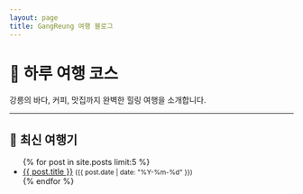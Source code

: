 ```yaml
---
layout: page
title: GangReung 여행 블로그
---
```


# 🌊 하루 여행 코스
강릉의 바다, 커피, 맛집까지 완벽한 힐링 여행을 소개합니다.

---

## 📝 최신 여행기
<ul>
  {% for post in site.posts limit:5 %}
    <li>
      <a href="{{ post.url }}">{{ post.title }}</a> <small>({{ post.date | date: "%Y-%m-%d" }})</small>
    </li>
  {% endfor %}
</ul>
